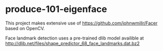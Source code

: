 # produce-101-eigenface


This project makes extensive use of https://github.com/johnwmillr/Facer
based on OpenCV.

Face landmark detection uses a pre-trained dlib model availible at http://dlib.net/files/shape_predictor_68_face_landmarks.dat.bz2